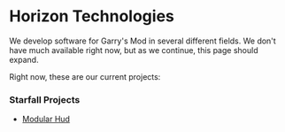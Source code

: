# Horizon Technologies

We develop software for Garry's Mod in several different fields. We don't have much available right now, but as we continue, this page should expand.

Right now, these are our current projects:
### Starfall Projects
* [Modular Hud](https://github.com/horizon-technologies/ModularHud)
